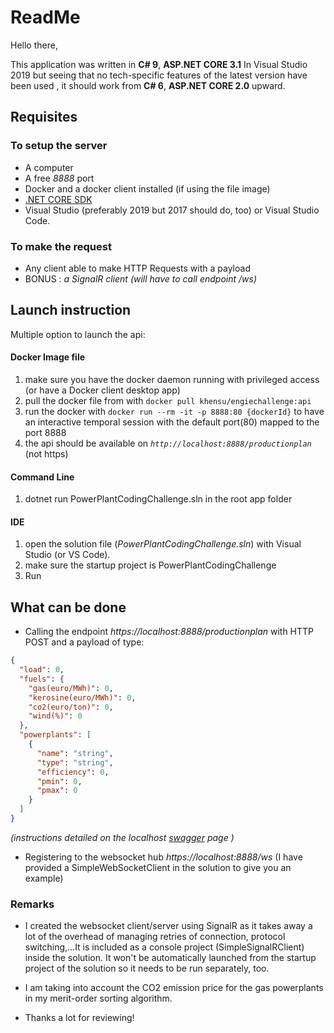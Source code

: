 # ReadMe
Hello there,

This application was written in **C# 9**, **ASP.NET CORE 3.1** In Visual Studio 2019 but seeing that no tech-specific features of the latest version  have been used , it should work from **C# 6**, **ASP.NET CORE 2.0** upward.

## Requisites

### To setup the server
* A computer
* A free *8888* port
* Docker and a docker client installed (if using the file image)
* [.NET CORE SDK](https://dotnet.microsoft.com/download/dotnet-core/thank-you/sdk-3.1.300-macos-x64-installer)
* Visual Studio (preferably 2019 but 2017 should do, too) or Visual Studio Code.

### To make the request

* Any client able to make HTTP Requests with a payload
* BONUS : *a SignalR client (will have to call endpoint /ws)*

## Launch instruction
Multiple option to launch the api:

#### Docker Image file
1) make sure you have the docker daemon running with privileged access (or have a Docker client desktop app)
2) pull the docker file from with
```docker pull khensu/engiechallenge:api```
3) run the docker with ```docker run --rm -it -p 8888:80 {dockerId}```
to have an interactive temporal session with the default port(80) mapped to the port 8888
4) the api should be available on *```http://localhost:8888/productionplan```* (not https)

#### Command Line
1) dotnet run PowerPlantCodingChallenge.sln in the root app folder

#### IDE
1) open the solution file (*PowerPlantCodingChallenge.sln*) with Visual Studio (or VS Code). 
2) make sure the startup project is PowerPlantCodingChallenge
3) Run

## What can be done

* Calling the endpoint *https://localhost:8888/productionplan* with HTTP POST and a payload of type:

```json
{
  "load": 0,
  "fuels": {
    "gas(euro/MWh)": 0,
    "kerosine(euro/MWh)": 0,
    "co2(euro/ton)": 0,
    "wind(%)": 0
  },
  "powerplants": [
    {
      "name": "string",
      "type": "string",
      "efficiency": 0,
      "pmin": 0,
      "pmax": 0
    }
  ]
}
```

*(instructions detailed on the localhost [swagger](https://localhost:8888/index.html) page )*

* Registering to the websocket hub *https://localhost:8888/ws* (I have provided a SimpleWebSocketClient in the solution to give you an example)

### Remarks

* I created the websocket client/server using SignalR as it takes away a lot of the overhead of managing retries of connection, protocol switching,...It is included as a console project (SimpleSignalRClient) inside the solution. It won't be automatically launched from the startup project of the solution so it needs to be run separately, too.

* I am taking into account the CO2 emission price for the gas powerplants in my merit-order sorting algorithm.

* Thanks a lot for reviewing!